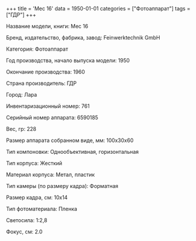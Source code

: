 +++
title = 'Mec 16'
data = 1950-01-01
categories = ["Фотоаппарат"]
tags = ["ГДР"]
+++

Название модели, книги: Mec 16

Бренд, издательство, фабрика, завод: Feinwerktechnik GmbH

Категория: Фотоаппарат

Год производства, начало выпуска модели: 1950

Окончание производства: 1960

Страна производитель: ГДР

Город: Лара

Инвентаризационный номер: 761

Серийный номер аппарата: 6590185

Вес, гр: 228

Размер аппарата  собранном виде, мм: 100х30х60

Тип компоновки: Однообъективная, горизонтальная

Тип корпуса: Жесткий

Материал корпуса: Метал, пластик

Тип камеры (по размеру кадра): Форматная

Размер кадра, см: 10х14

Тип фотоматериала: Пленка

Светосила: 1:2,8

Фокус, см: 2.0


